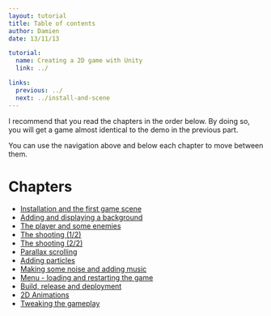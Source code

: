 ```yaml
---
layout: tutorial
title: Table of contents
author: Damien
date: 13/11/13

tutorial:
  name: Creating a 2D game with Unity
  link: ../

links:
  previous: ../
  next: ../install-and-scene
---
```


I recommend that you read the chapters in the order below. By doing so, you will get a game almost identical to the demo in the previous part.

You can use the navigation above and below each chapter to move between them.

# Chapters

- [Installation and the first game scene](./install-and-scene)
- [Adding and displaying a background](./background-and-camera)
- [The player and some enemies](./player-and-enemies)
- [The shooting (1/2)](./shooting-1)
- [The shooting (2/2)](./shooting-2)
- [Parallax scrolling](./parallax-scrolling)
- [Adding particles](./particles)
- [Making some noise and adding music](./sounds)
- [Menu - loading and restarting the game](./menus)
- [Build, release and deployment](./deployment)
- [2D Animations](./animations)
- [Tweaking the gameplay](./tweaking-the-gameplay)
